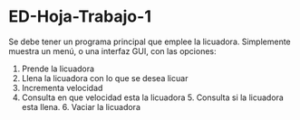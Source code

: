 # ED-Hoja-Trabajo-1
Se debe tener un programa principal que emplee la licuadora. Simplemente muestra un menú, o una interfaz GUI, con las opciones: 
1. Prende la licuadora
2. Llena la licuadora con lo que se desea licuar
3. Incrementa velocidad
4. Consulta en que velocidad esta la licuadora 5. Consulta si la licuadora esta llena. 6. Vaciar la licuadora
